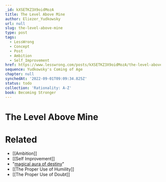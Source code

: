 ```yaml
---
_id: kXSETKZ3X9oidMozA
title: The Level Above Mine
author: Eliezer_Yudkowsky
url: null
slug: the-level-above-mine
type: post
tags:
  - LessWrong
  - Concept
  - Post
  - Ambition
  - Self_Improvement
href: https://www.lesswrong.com/posts/kXSETKZ3X9oidMozA/the-level-above-mine
sequence: Yudkowsky's Coming of Age
chapter: null
synchedAt: '2022-09-01T09:09:34.825Z'
status: todo
collection: 'Rationality: A-Z'
book: Becoming Stronger
---
```


# The Level Above Mine


# Related

- [[Ambition]]
- [[Self Improvement]]
- "[magical aura of destiny](/lw/qs/einsteins_superpowers/)"
- [[The Proper Use of Humility]]
- [[The Proper Use of Doubt]]